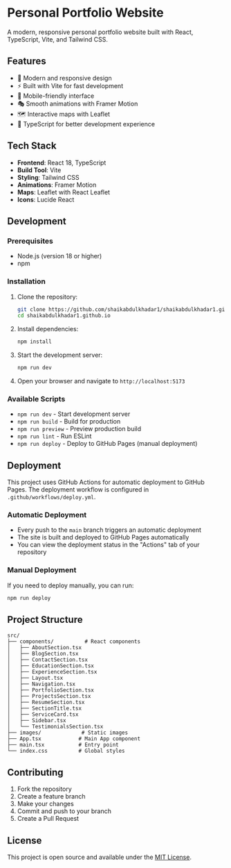 # Personal Portfolio Website

A modern, responsive personal portfolio website built with React, TypeScript, Vite, and Tailwind CSS.

## Features

- 🎨 Modern and responsive design
- ⚡ Built with Vite for fast development
- 📱 Mobile-friendly interface
- 🎭 Smooth animations with Framer Motion
- 🗺️ Interactive maps with Leaflet
- 🎯 TypeScript for better development experience

## Tech Stack

- **Frontend**: React 18, TypeScript
- **Build Tool**: Vite
- **Styling**: Tailwind CSS
- **Animations**: Framer Motion
- **Maps**: Leaflet with React Leaflet
- **Icons**: Lucide React

## Development

### Prerequisites

- Node.js (version 18 or higher)
- npm

### Installation

1. Clone the repository:

   ```bash
   git clone https://github.com/shaikabdulkhadar1/shaikabdulkhadar1.github.io.git
   cd shaikabdulkhadar1.github.io
   ```

2. Install dependencies:

   ```bash
   npm install
   ```

3. Start the development server:

   ```bash
   npm run dev
   ```

4. Open your browser and navigate to `http://localhost:5173`

### Available Scripts

- `npm run dev` - Start development server
- `npm run build` - Build for production
- `npm run preview` - Preview production build
- `npm run lint` - Run ESLint
- `npm run deploy` - Deploy to GitHub Pages (manual deployment)

## Deployment

This project uses GitHub Actions for automatic deployment to GitHub Pages. The deployment workflow is configured in `.github/workflows/deploy.yml`.

### Automatic Deployment

- Every push to the `main` branch triggers an automatic deployment
- The site is built and deployed to GitHub Pages automatically
- You can view the deployment status in the "Actions" tab of your repository

### Manual Deployment

If you need to deploy manually, you can run:

```bash
npm run deploy
```

## Project Structure

```
src/
├── components/          # React components
│   ├── AboutSection.tsx
│   ├── BlogSection.tsx
│   ├── ContactSection.tsx
│   ├── EducationSection.tsx
│   ├── ExperienceSection.tsx
│   ├── Layout.tsx
│   ├── Navigation.tsx
│   ├── PortfolioSection.tsx
│   ├── ProjectsSection.tsx
│   ├── ResumeSection.tsx
│   ├── SectionTitle.tsx
│   ├── ServiceCard.tsx
│   ├── Sidebar.tsx
│   └── TestimonialsSection.tsx
├── images/             # Static images
├── App.tsx            # Main App component
├── main.tsx           # Entry point
└── index.css          # Global styles
```

## Contributing

1. Fork the repository
2. Create a feature branch
3. Make your changes
4. Commit and push to your branch
5. Create a Pull Request

## License

This project is open source and available under the [MIT License](LICENSE).

